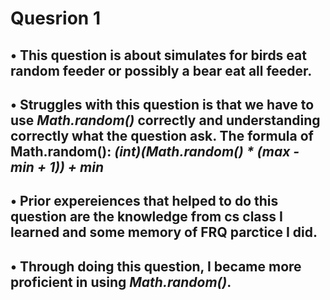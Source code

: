 # Quesrion 1
## • This question is about simulates for birds eat random feeder or possibly a bear eat all feeder.
## • Struggles with this question is that we have to use *Math.random()* correctly and understanding correctly what the question ask. The formula of Math.random(): *(int)(Math.random() * (max - min + 1)) + min*

## • Prior expereiences that helped to do this question are the knowledge from cs class I learned and some memory of FRQ parctice I did.
## • Through doing this question, I became more proficient in using *Math.random()*.
